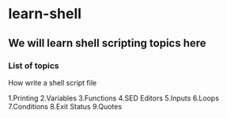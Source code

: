 # learn-shell

## We will learn shell scripting topics here

### List of topics 

How write a shell script file 

1.Printing
2.Variables
3.Functions
4.SED Editors
5.Inputs
6.Loops
7.Conditions
8.Exit Status
9.Quotes

